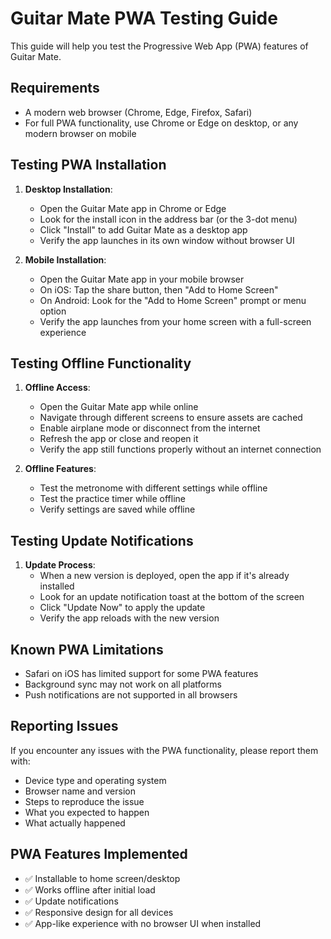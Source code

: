 # Guitar Mate PWA Testing Guide

This guide will help you test the Progressive Web App (PWA) features of Guitar Mate.

## Requirements

- A modern web browser (Chrome, Edge, Firefox, Safari)
- For full PWA functionality, use Chrome or Edge on desktop, or any modern browser on mobile

## Testing PWA Installation

1. **Desktop Installation**:
   - Open the Guitar Mate app in Chrome or Edge
   - Look for the install icon in the address bar (or the 3-dot menu)
   - Click "Install" to add Guitar Mate as a desktop app
   - Verify the app launches in its own window without browser UI

2. **Mobile Installation**:
   - Open the Guitar Mate app in your mobile browser
   - On iOS: Tap the share button, then "Add to Home Screen"
   - On Android: Look for the "Add to Home Screen" prompt or menu option
   - Verify the app launches from your home screen with a full-screen experience

## Testing Offline Functionality

1. **Offline Access**:
   - Open the Guitar Mate app while online
   - Navigate through different screens to ensure assets are cached
   - Enable airplane mode or disconnect from the internet
   - Refresh the app or close and reopen it
   - Verify the app still functions properly without an internet connection

2. **Offline Features**:
   - Test the metronome with different settings while offline
   - Test the practice timer while offline
   - Verify settings are saved while offline

## Testing Update Notifications

1. **Update Process**:
   - When a new version is deployed, open the app if it's already installed
   - Look for an update notification toast at the bottom of the screen
   - Click "Update Now" to apply the update
   - Verify the app reloads with the new version

## Known PWA Limitations

- Safari on iOS has limited support for some PWA features
- Background sync may not work on all platforms
- Push notifications are not supported in all browsers

## Reporting Issues

If you encounter any issues with the PWA functionality, please report them with:
- Device type and operating system
- Browser name and version
- Steps to reproduce the issue
- What you expected to happen
- What actually happened

## PWA Features Implemented

- ✅ Installable to home screen/desktop
- ✅ Works offline after initial load
- ✅ Update notifications
- ✅ Responsive design for all devices
- ✅ App-like experience with no browser UI when installed
